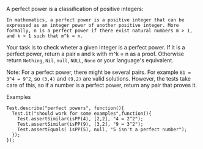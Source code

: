 A perfect power is a classification of positive integers:

    In mathematics, a perfect power is a positive integer that can be expressed as an integer power of another positive integer. More formally, n is a perfect power if there exist natural numbers m > 1, and k > 1 such that m^k = n.

Your task is to check wheter a given integer is a perfect power. If it is a perfect power, return a pair `m` and `k` with m^k = n as a proof. Otherwise return `Nothing`, `Nil`, `null`, `NULL`, `None` or your language's equivalent.

Note: For a perfect power, there might be several pairs. For example `81 = 3^4 = 9^2`, so `(3,4)` and `(9,2)` are valid solutions. However, the tests take care of this, so if a number is a perfect power, return any pair that proves it.

Examples

```
Test.describe("perfect powers", function(){
  Test.it("should work for some examples",function(){
    Test.assertSimilar(isPP(4), [2,2], "4 = 2^2");
    Test.assertSimilar(isPP(9), [3,2], "9 = 3^2");
    Test.assertEquals( isPP(5), null, "5 isn't a perfect number");
  });
});
```

